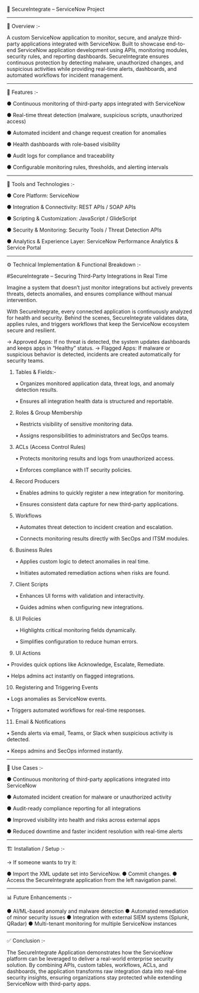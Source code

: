 🔐 SecureIntegrate – ServiceNow Project

---

📌 Overview :-

A custom ServiceNow application to monitor, secure, and analyze third-party applications integrated with ServiceNow. Built to showcase end-to-end ServiceNow application development using APIs, monitoring modules, security rules, and reporting dashboards. SecureIntegrate ensures continuous protection by detecting malware, unauthorized changes, and suspicious activities while providing real-time alerts, dashboards, and automated workflows for incident management.

---

🚀 Features :-

● Continuous monitoring of third-party apps integrated with ServiceNow

● Real-time threat detection (malware, suspicious scripts, unauthorized access)

● Automated incident and change request creation for anomalies

● Health dashboards with role-based visibility

● Audit logs for compliance and traceability

● Configurable monitoring rules, thresholds, and alerting intervals

---

🔧 Tools and Technologies :-

● Core Platform: ServiceNow

● Integration & Connectivity: REST APIs / SOAP APIs

● Scripting & Customization: JavaScript / GlideScript

● Security & Monitoring: Security Tools / Threat Detection APIs

● Analytics & Experience Layer: ServiceNow Performance Analytics & Service Portal

---


⚙ Technical Implementation & Functional Breakdown :-

#SecureIntegrate – Securing Third-Party Integrations in Real Time

Imagine a system that doesn’t just monitor integrations but actively prevents threats, detects anomalies, and ensures compliance without manual intervention.

With SecureIntegrate, every connected application is continuously analyzed for health and security. Behind the scenes, SecureIntegrate validates data, applies rules, and triggers workflows that keep the ServiceNow ecosystem secure and resilient.

-> Approved Apps: If no threat is detected, the system updates dashboards and keeps apps in “Healthy” status.
-> Flagged Apps: If malware or suspicious behavior is detected, incidents are created automatically for security teams.

1. Tables & Fields:-
 
   • Organizes monitored application data, threat logs, and anomaly detection results.

   • Ensures all integration health data is structured and reportable.

2. Roles & Group Membership
   
   • Restricts visibility of sensitive monitoring data.

   • Assigns responsibilities to administrators and SecOps teams.

3. ACLs (Access Control Rules)

   • Protects monitoring results and logs from unauthorized access.
   
   • Enforces compliance with IT security policies.

4. Record Producers

   • Enables admins to quickly register a new integration for monitoring.
   
   • Ensures consistent data capture for new third-party applications.

5. Workflows

   • Automates threat detection to incident creation and escalation.
   
   • Connects monitoring results directly with SecOps and ITSM modules.

6. Business Rules
   
   • Applies custom logic to detect anomalies in real time.
   
   • Initiates automated remediation actions when risks are found.

7. Client Scripts

   • Enhances UI forms with validation and interactivity.
   
   • Guides admins when configuring new integrations.

8. UI Policies

   • Highlights critical monitoring fields dynamically.
   
   • Simplifies configuration to reduce human errors.

9. UI Actions

• Provides quick options like Acknowledge, Escalate, Remediate.

• Helps admins act instantly on flagged integrations.

10. Registering and Triggering Events
    
   • Logs anomalies as ServiceNow events.
   
   • Triggers automated workflows for real-time responses.

11. Email & Notifications
    
   • Sends alerts via email, Teams, or Slack when suspicious activity is detected.
   
   • Keeps admins and SecOps informed instantly.

---

🎯 Use Cases :-

● Continuous monitoring of third-party applications integrated into ServiceNow

● Automated incident creation for malware or unauthorized activity

● Audit-ready compliance reporting for all integrations

● Improved visibility into health and risks across external apps

● Reduced downtime and faster incident resolution with real-time alerts

---

🏗 Installation / Setup :-

-> If someone wants to try it:

● Import the XML update set into ServiceNow.
● Commit changes.
● Access the SecureIntegrate application from the left navigation panel.

---

📊 Future Enhancements :-

● AI/ML-based anomaly and malware detection
● Automated remediation of minor security issues
● Integration with external SIEM systems (Splunk, QRadar)
● Multi-tenant monitoring for multiple ServiceNow instances

---

✅ Conclusion :-

The SecureIntegrate Application demonstrates how the ServiceNow platform can be leveraged to deliver a real-world enterprise security solution. By combining APIs, custom tables, workflows, ACLs, and dashboards, the application transforms raw integration data into real-time security insights, ensuring organizations stay protected while extending ServiceNow with third-party apps.
